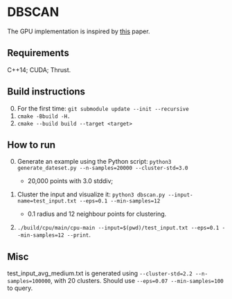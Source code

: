 # DBSCAN

The GPU implementation is inspired by 
[this](https://www.sciencedirect.com/science/article/pii/S1877050913003438) 
paper.

## Requirements
C++14; CUDA; Thrust.

## Build instructions
0. For the first time: `git submodule update --init --recursive`
1. `cmake -Bbuild -H.`
2. `cmake --build build --target <target>`

## How to run

0. Generate an example using the Python script:
`python3 generate_dateset.py --n-samples=20000 --cluster-std=3.0`
    - 20,000 points with 3.0 stddiv;

1. Cluster the input and visualize it:
`python3 dbscan.py --input-name=test_input.txt --eps=0.1 --min-samples=12`
    - 0.1 radius and 12 neighbour points for clustering.

2. `./build/cpu/main/cpu-main --input=$(pwd)/test_input.txt --eps=0.1 --min-samples=12 --print`.

## Misc
test_input_avg_medium.txt is generated using `--cluster-std=2.2 --n-samples=100000`,
with 20 clusters. Should use `--eps=0.07 --min-samples=100` to query.
